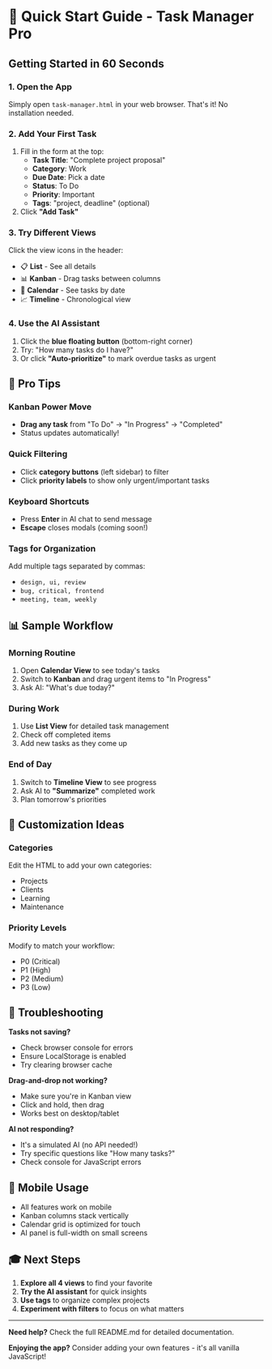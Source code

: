 # 🚀 Quick Start Guide - Task Manager Pro

## Getting Started in 60 Seconds

### 1. Open the App
Simply open `task-manager.html` in your web browser. That's it! No installation needed.

### 2. Add Your First Task
1. Fill in the form at the top:
   - **Task Title**: "Complete project proposal"
   - **Category**: Work
   - **Due Date**: Pick a date
   - **Status**: To Do
   - **Priority**: Important
   - **Tags**: "project, deadline" (optional)
2. Click **"Add Task"**

### 3. Try Different Views
Click the view icons in the header:
- 📋 **List** - See all details
- 📊 **Kanban** - Drag tasks between columns
- 📅 **Calendar** - See tasks by date
- 📈 **Timeline** - Chronological view

### 4. Use the AI Assistant
1. Click the **blue floating button** (bottom-right corner)
2. Try: "How many tasks do I have?"
3. Or click **"Auto-prioritize"** to mark overdue tasks as urgent

## 🎯 Pro Tips

### Kanban Power Move
- **Drag any task** from "To Do" → "In Progress" → "Completed"
- Status updates automatically!

### Quick Filtering
- Click **category buttons** (left sidebar) to filter
- Click **priority labels** to show only urgent/important tasks

### Keyboard Shortcuts
- Press **Enter** in AI chat to send message
- **Escape** closes modals (coming soon!)

### Tags for Organization
Add multiple tags separated by commas:
- `design, ui, review`
- `bug, critical, frontend`
- `meeting, team, weekly`

## 📊 Sample Workflow

### Morning Routine
1. Open **Calendar View** to see today's tasks
2. Switch to **Kanban** and drag urgent items to "In Progress"
3. Ask AI: "What's due today?"

### During Work
1. Use **List View** for detailed task management
2. Check off completed items
3. Add new tasks as they come up

### End of Day
1. Switch to **Timeline View** to see progress
2. Ask AI to **"Summarize"** completed work
3. Plan tomorrow's priorities

## 🎨 Customization Ideas

### Categories
Edit the HTML to add your own categories:
- Projects
- Clients
- Learning
- Maintenance

### Priority Levels
Modify to match your workflow:
- P0 (Critical)
- P1 (High)
- P2 (Medium)
- P3 (Low)

## 🐛 Troubleshooting

**Tasks not saving?**
- Check browser console for errors
- Ensure LocalStorage is enabled
- Try clearing browser cache

**Drag-and-drop not working?**
- Make sure you're in Kanban view
- Click and hold, then drag
- Works best on desktop/tablet

**AI not responding?**
- It's a simulated AI (no API needed!)
- Try specific questions like "How many tasks?"
- Check console for JavaScript errors

## 📱 Mobile Usage

- All features work on mobile
- Kanban columns stack vertically
- Calendar grid is optimized for touch
- AI panel is full-width on small screens

## 🎓 Next Steps

1. **Explore all 4 views** to find your favorite
2. **Try the AI assistant** for quick insights
3. **Use tags** to organize complex projects
4. **Experiment with filters** to focus on what matters

---

**Need help?** Check the full README.md for detailed documentation.

**Enjoying the app?** Consider adding your own features - it's all vanilla JavaScript!
